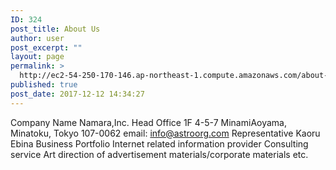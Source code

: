 ```yaml
---
ID: 324
post_title: About Us
author: user
post_excerpt: ""
layout: page
permalink: >
  http://ec2-54-250-170-146.ap-northeast-1.compute.amazonaws.com/about-us/
published: true
post_date: 2017-12-12 14:34:27
---
```

Company Name
Namara,Inc.
Head Office
1F 4-5-7 MinamiAoyama, Minatoku, Tokyo 107-0062
email: info@astroorg.com
Representative
Kaoru Ebina
Business Portfolio
Internet related information provider
Consulting service
Art direction of advertisement materials/corporate materials etc.